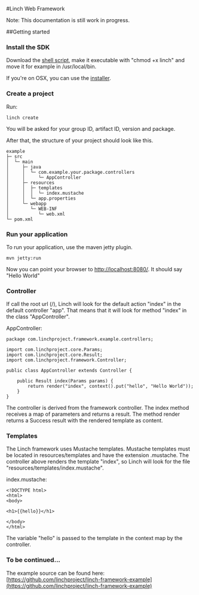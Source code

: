 #Linch Web Framework

Note: This documentation is still work in progress.

##Getting started

### Install the SDK

Download the [shell script](https://github.com/linchproject/linch-sdk/raw/master/bin/linch), make it executable with "chmod +x linch" and move it for example in /usr/local/bin.

If you're on OSX, you can use the [installer](https://github.com/linchproject/linch-sdk/raw/master/linch-sdk-0.1-SNAPSHOT.pkg).

### Create a project
Run:

    linch create

You will be asked for your group ID, artifact ID, version and package.

After that, the structure of your project should look like this.

    example
    ├─ src
    │  └─ main
    │     ├─ java
    │     │  └─ com.example.your.package.controllers
    │     │     └─ AppController
    │     ├─ resources
    │     │  ├─ templates
    │     │  │  └─ index.mustache
    │     │  └─ app.properties
    │     └─ webapp
    │        └─ WEB-INF
    │           └─ web.xml
    └─ pom.xml


### Run your application
To run your application, use the maven jetty plugin.

    mvn jetty:run

Now you can point your browser to [http://localhost:8080/](http://localhost:8080/). It should say "Hello World"

### Controller

If call the root url (/), Linch will look for the default action "index" in the default controller "app".
That means that it will look for method "index" in the class "AppController".

AppController:

    package com.linchproject.framework.example.controllers;

    import com.linchproject.core.Params;
    import com.linchproject.core.Result;
    import com.linchproject.framework.Controller;

    public class AppController extends Controller {

        public Result index(Params params) {
            return render("index", context().put("hello", "Hello World"));
        }
    }

The controller is derived from the framework controller. The index method receives a map of parameters and returns a result.
The method render returns a Success result with the rendered template as content.

### Templates

The Linch framework uses Mustache templates. Mustache templates must be located in resources/templates and have the extension .mustache.
The controller above renders the template "index", so Linch will look for the file "resources/templates/index.mustache".

index.mustache:

    <!DOCTYPE html>
    <html>
    <body>

    <h1>{{hello}}</h1>

    </body>
    </html>

The variable "hello" is passed to the template in the context map by the controller.


### To be continued...

The example source can be found here: [https://github.com/linchproject/linch-framework-example](https://github.com/linchproject/linch-framework-example)

